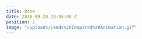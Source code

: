 ```yaml
---
title: Rose
date: 2016-09-28 23:55:00 Z
position: 2
image: "/uploads/Leeds%20Inspired%20Animation.gif"
---
```


